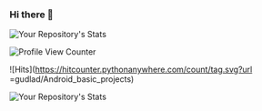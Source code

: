 ### Hi there 👋

<!--
**gudlad/gudlad** is a ✨ _special_ ✨ repository because its `README.md` (this file) appears on your GitHub profile.

Here are some ideas to get you started:

- 🔭 I’m currently working on ...
- 🌱 I’m currently learning ...
- 👯 I’m looking to collaborate on ...
- 🤔 I’m looking for help with ...
- 💬 Ask me about ...
- 📫 How to reach me: ...
- 😄 Pronouns: ...
- ⚡ Fun fact: ...
-->
 
![Your Repository's Stats](https://github-readme-stats.vercel.app/api?username=gudlad&show_icons=true)
  
![Profile View Counter](https://komarev.com/ghpvc/?username=gudlad)
  
![Hits](https://hitcounter.pythonanywhere.com/count/tag.svg?url =gudlad/Android_basic_projects)
 
![Your Repository's Stats](https://github-readme-stats.vercel.app/api/top-langs/?username=gudlad&theme=blue-green)
  
